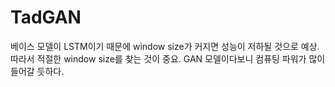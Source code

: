 # TadGAN

베이스 모델이 LSTM이기 때문에 window size가 커지면 성능이 저하될 것으로 예상. 따라서 적절한 window size를 찾는 것이 중요. GAN 모델이다보니 컴퓨팅 파워가 많이 들어갈 듯하다.
